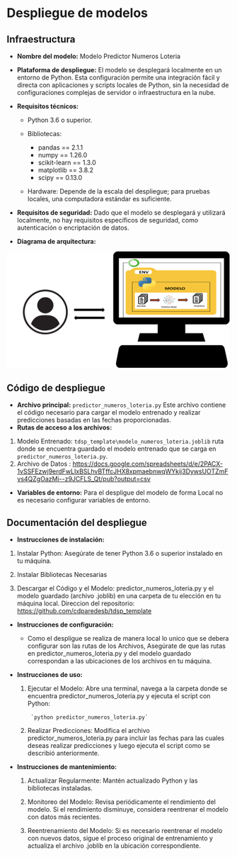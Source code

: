# Despliegue de modelos

## Infraestructura

- **Nombre del modelo:** Modelo Predictor Numeros Loteria
- **Plataforma de despliegue:** 
     El modelo se desplegará localmente en un entorno de Python. Esta configuración permite una integración fácil y directa con aplicaciones y scripts locales de Python, sin la necesidad de configuraciones complejas de servidor o infraestructura en la nube.

- **Requisitos técnicos:** 
    + Python 3.6 o superior.
    + Bibliotecas: 
        * pandas == 2.1.1
        * numpy == 1.26.0
        * scikit-learn == 1.3.0
        * matplotlib == 3.8.2 
        * scipy  ==  0.13.0 

    + Hardware: Depende de la escala del despliegue; para pruebas locales, una computadora estándar es suficiente.

- **Requisitos de seguridad:**  Dado que el modelo se desplegará y utilizará localmente, no hay requisitos específicos de seguridad, como autenticación o encriptación de datos.

- **Diagrama de arquitectura:** 

![Diagrama de arquitectura](Imagen_despligue.jpg)

## Código de despliegue

- **Archivo principal:** `predictor_numeros_loteria.py` Este archivo contiene el código necesario para cargar el modelo entrenado y realizar predicciones basadas en las fechas proporcionadas.
- **Rutas de acceso a los archivos:** 

1. Modelo Entrenado: `tdsp_template\modelo_numeros_loteria.joblib`
ruta donde se encuentra guardado el modelo entrenado que se carga en `predictor_numeros_loteria.py`.
2. Archivo de Datos : https://docs.google.com/spreadsheets/d/e/2PACX-1vSSFEzwj9erdFwLIxBSLhvBTffcJHX8xpmaebnwqWYkij3DywsUOTZmFvs4QZgOazMi--z9JCFLS_Qt/pub?output=csv
- **Variables de entorno:** Para el despligue del modelo de forma Local no es necesario configurar variables de entorno.

## Documentación del despliegue

- **Instrucciones de instalación:** 

1. Instalar Python: Asegúrate de tener Python 3.6 o superior instalado en tu máquina.

2. Instalar Bibliotecas Necesarias

3. Descargar el Código y el Modelo: predictor_numeros_loteria.py y el modelo guardado (archivo .joblib) en una carpeta de tu elección en tu máquina local. Direccion del repositorio: https://github.com/cdparedesb/tdsp_template 

- **Instrucciones de configuración:** 
    + Como el despligue se realiza de manera local lo unico que se debera configurar son las rutas de los Archivos, Asegúrate de que las rutas en predictor_numeros_loteria.py y del  modelo guardado correspondan a las ubicaciones de los archivos en tu máquina.

- **Instrucciones de uso:** 

    1. Ejecutar el Modelo: Abre una terminal, navega a la carpeta donde se encuentra predictor_numeros_loteria.py y ejecuta el script con Python:

            `python predictor_numeros_loteria.py`

    2. Realizar Predicciones: Modifica el archivo predictor_numeros_loteria.py para incluir las fechas para las cuales deseas realizar predicciones y luego ejecuta el script como se describió anteriormente.

- **Instrucciones de mantenimiento:** 

    1. Actualizar Regularmente: Mantén actualizado Python y las bibliotecas instaladas.

    2. Monitoreo del Modelo: Revisa periódicamente el rendimiento del modelo. Si el rendimiento disminuye, considera reentrenar el modelo con datos más recientes.

    3. Reentrenamiento del Modelo: Si es necesario reentrenar el modelo con nuevos datos, sigue el proceso original de entrenamiento y actualiza el archivo .joblib en la ubicación correspondiente.



